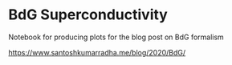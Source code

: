 # BdG Superconductivity

Notebook for producing plots for the blog post on BdG formalism 

https://www.santoshkumarradha.me/blog/2020/BdG/